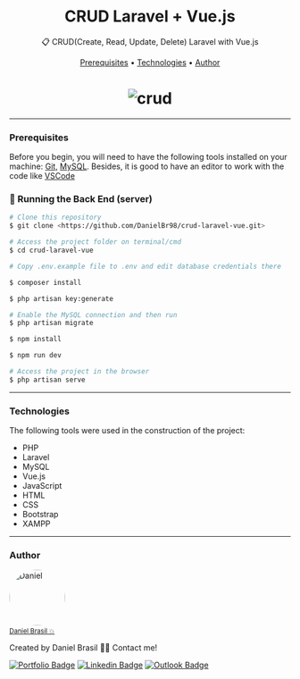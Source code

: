 <h1 align="center">
    CRUD Laravel + Vue.js
</h1>
<p align="center">📋 CRUD(Create, Read, Update, Delete) Laravel with Vue.js</p>

<p align="center">
 <a href="#prerequisites">Prerequisites</a> • 
 <a href="#technologies">Technologies</a> • 
 <a href="#author">Author</a>
</p>

<h1 align="center">
  <img alt="crud" title="crud" src="https://user-images.githubusercontent.com/43521892/105398728-75711500-5c01-11eb-9ffc-7bd0e8249ec6.png"/>
</h1>

---
### Prerequisites

Before you begin, you will need to have the following tools installed on your machine:
[Git](https://git-scm.com), [MySQL](https://www.apachefriends.org/index.html). 
Besides, it is good to have an editor to work with the code like [VSCode](https://code.visualstudio.com/)

### 🎲 Running the Back End (server)

```bash
# Clone this repository
$ git clone <https://github.com/DanielBr98/crud-laravel-vue.git>

# Access the project folder on terminal/cmd
$ cd crud-laravel-vue

# Copy .env.example file to .env and edit database credentials there

$ composer install

$ php artisan key:generate

# Enable the MySQL connection and then run
$ php artisan migrate

$ npm install

$ npm run dev

# Access the project in the browser
$ php artisan serve
```

---
### Technologies

The following tools were used in the construction of the project:

- PHP
- Laravel
- MySQL
- Vue.js
- JavaScript
- HTML
- CSS
- Bootstrap
- XAMPP

---
### Author

<a href="https://danielbrasil.netlify.app/">
    <img style="border-radius: 50%;" src="https://avatars1.githubusercontent.com/u/43521892?s=460&u=a046dc36c1027811da0f562d64ea2fab5cab97de&v=4" width="100px;" alt="Daniel"/><a/><br>
<a href="https://danielbrasil.netlify.app/" title="Daniel Brasil"><small>Daniel Brasil 💥</small></a>

Created by Daniel Brasil 👋🏽 Contact me!

[![Portfolio Badge](https://img.shields.io/badge/-Portfolio-black?style=flat-square&link=https://danielbrasil.netlify.app/)](https://danielbrasil.netlify.app/)
[![Linkedin Badge](https://img.shields.io/badge/-Daniel-blue?style=flat-square&logo=Linkedin&logoColor=white&link=https://www.linkedin.com/in/daniel-brasil-de-lima-a9b61a143/)](https://www.linkedin.com/in/daniel-brasil-de-lima-a9b61a143/) 
[![Outlook Badge](https://img.shields.io/badge/-danielbrasild10@hotmail.com-blue?style=flat-square&link=mailto:danielbrasild10@hotmail.com)](mailto:danielbrasild10@hotmail.com)
